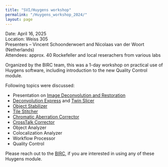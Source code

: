 ```yaml
---
title: "SVI/Huygens workshop"
permalink: "/Huygens_workshop_2024/"
layout: page
---
```


Date: April 16, 2025  
Location: Weiss 305  
Presenters – Vincent Schoonderwoert and Nicolaas van der Woort (Netherlands)  
Attendees: approx. 40 Rockefeller and local reserachers from various labs

Organized by the BIRC team, this was a 1-day workshop on practical use of Huygens software, including introduction to the new Quality Control module.  

Following topics were discussed:  
- Presentation on [Image Deconvolution and Restoration](https://svi.nl/Deconvolution)
- [Deconvolution Express](https://svi.nl/Deconvolution-Express) and [Twin Slicer](https://svi.nl/Huygens-Twin-Slicer)
- [Object Stabilizer](https://svi.nl/Huygens-Object-Stabilizer)
- [Tile Stitcher](https://svi.nl/Huygens-Stitcher)
- [Chromatic Aberration Corrector](https://svi.nl/Chromatic-Aberration-Corrector-Software)
- [CrossTalk Corrector](https://svi.nl/Huygens-CrossTalk-Autofluorescence-Corrector)
- Object Analyzer
- Colocalization Analyzer
- Workflow Processor
- Quality Control

Please reach out to the [BIRC](birc@rockefeller.edu), if you are interested in using any of these Huygens module.
